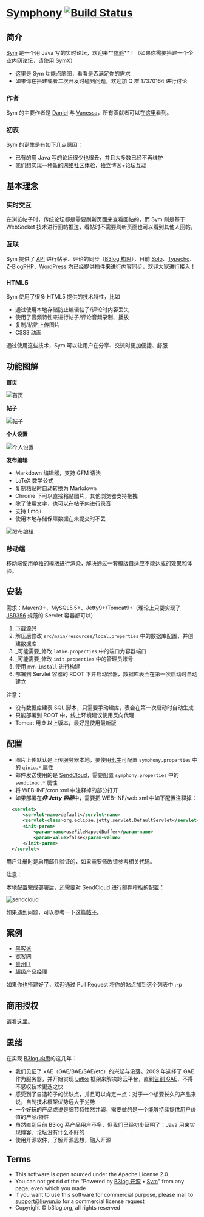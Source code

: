 # [Symphony](https://github.com/b3log/symphony) [![Build Status](https://img.shields.io/travis/b3log/symphony.svg?style=flat)](https://travis-ci.org/b3log/symphony)

## 简介

[Sym](https://github.com/b3log/symphony) 是一个用 Java 写的实时论坛，欢迎来**[体验](https://hacpai.com/register)**！（如果你需要搭建一个企业内网论坛，请使用 [SymX](https://github.com/FangStarNet/symphonyx)）

* [这里](http://naotu.baidu.com/file/cd31354ac9abc047569c73c560a5a913?token=b9750ae13f39ef9a)是 Sym 功能点脑图，看看是否满足你的需求
* 如果你在搭建或者二次开发时碰到问题，欢迎加 Q 群 17370164 进行讨论

### 作者

Sym 的主要作者是 [Daniel](https://github.com/88250) 与 [Vanessa](https://github.com/Vanessa219)，所有贡献者可以在[这里](https://github.com/b3log/symphony/graphs/contributors)看到。

### 初衷

Sym 的诞生是有如下几点原因：

* 已有的用 Java 写的论坛很少也很丑，并且大多数已经不再维护
* 我们想实现一种[新的网络社区体验](https://hacpai.com/b3log)，独立博客+论坛互动

## 基本理念

### 实时交互

在浏览帖子时，传统论坛都是需要刷新页面来查看回帖的，而 Sym 则是基于 WebSocket 技术进行回帖推送，看帖时不需要刷新页面也可以看到其他人回帖。

### 互联

Sym 提供了 [API](https://hacpai.com/article/1457158841475) 进行帖子、评论的同步（[B3log 构思](https://hacpai.com/b3log)），目前 [Solo](https://github.com/b3log/solo)、[Typecho](https://github.com/DT27/B3logForHacPai)、[Z-BlogPHP](https://github.com/zblogapp/hacpai)、[WordPress](https://github.com/zh-h/hacpai-sync-wordpress) 均已经提供插件来进行内容同步，欢迎大家进行接入！

### HTML5

Sym 使用了很多 HTML5 提供的技术特性，比如

* 通过使用本地存储防止编辑帖子/评论时内容丢失
* 使用了音频特性来进行帖子/评论音频录制、播放
* 复制/粘贴上传图片
* CSS3 动画

通过使用这些技术，Sym 可以让用户在分享、交流时更加便捷、舒服 

## 功能图解

**首页**

![首页](https://cloud.githubusercontent.com/assets/873584/17216774/8ad7840e-5514-11e6-9e0a-aa05693bfd49.png)

**帖子**

![帖子](https://cloud.githubusercontent.com/assets/873584/17220386/927f5512-5521-11e6-9045-bd35e627ccd2.png)

**个人设置**

![个人设置](https://cloud.githubusercontent.com/assets/873584/17216836/d845db64-5514-11e6-88fa-19c0b2c7bf6a.png)

**发布编辑**

* Markdown 编辑器，支持 GFM 语法
* LaTeX 数学公式
* 复制粘贴时自动转换为 Markdown 
* Chrome 下可以直接粘贴图片，其他浏览器支持拖拽
* 除了使用文字，也可以在帖子内进行录音
* 支持 Emoji
* 使用本地存储保障数据在未提交时不丢

![发布编辑](https://cloud.githubusercontent.com/assets/873584/17216839/db3a18e4-5514-11e6-9cca-190e04a750fd.png)

### 移动端

移动端使用单独的模版进行渲染，解决通过一套模版自适应不能达成的效果和体验。

## 安装

需求：Maven3+、MySQL5.5+、Jetty9+/Tomcat9+（理论上只要实现了 [JSR356](https://jcp.org/en/jsr/detail?id=356) 规范的 Servlet 容器都可以）

1. [下载](https://github.com/b3log/symphony/archive/master.zip)源码
2. 解压后修改 `src/main/resources/local.properties` 中的数据库配置，并创建数据库
3. _可能需要_修改 `latke.properties` 中的端口为容器端口
4. _可能需要_修改 `init.properties` 中的管理员账号
3. 使用 `mvn install` 进行构建
4. 部署到 Servlet 容器的 ROOT 下并启动容器，数据库表会在第一次启动时自动建立

注意：

* 没有数据库建表 SQL 脚本，只需要手动建库，表会在第一次启动时自动生成
* 只能部署到 ROOT 中，线上环境建议使用反向代理
* Tomcat 用 9 以上版本，最好是使用最新版

## 配置

* 图片上传默认是上传服务器本地，要使用[七牛](https://portal.qiniu.com/signup?code=3lewbghpvrqky)可配置 `symphony.properties` 中的 `qiniu.*` 属性
* 邮件发送使用的是 [SendCloud](http://sendcloud.sohu.com)，需要配置 `symphony.properties` 中的 `sendcloud.*` 属性
* 将 WEB-INF/cron.xml 中注释掉的部分打开
* 如果部署在***非 Jetty 容器***中，需要把 WEB-INF/web.xml 中如下配置注释掉：
```xml
  <servlet>
      <servlet-name>default</servlet-name>
      <servlet-class>org.eclipse.jetty.servlet.DefaultServlet</servlet-class>
      <init-param>
          <param-name>useFileMappedBuffer</param-name>
          <param-value>false</param-value>
      </init-param>
  </servlet>
```

用户注册时是启用邮件验证的，如果需要修改请参考相关代码。

注意：

本地配置完成部署后，还需要对 SendCloud 进行邮件模版的配置：
  
  ![sendcloud](https://cloud.githubusercontent.com/assets/873584/10298675/3cb11b08-6c14-11e5-9fd4-025122336469.png)

如果遇到问题，可以参考一下这篇[帖子](https://hacpai.com/article/1468824093225)。

## 案例

* [黑客派](https://hacpai.com)
* [宽客网](http://www.cnq.net)
* [贵州IT](http://www.gzit.info)
* [超级产品经理](https://imspm.com)

如果你也搭建好了，欢迎通过 Pull Request 将你的站点加到这个列表中 :-p

## 商用授权

请看[这里](https://github.com/b3log/symphony/wiki/%E5%95%86%E7%94%A8%E6%8E%88%E6%9D%83)。

## 思绪

在实现 [B3log 构思](https://hacpai.com/b3log)的这几年：

* 我们见证了 xAE（GAE/BAE/SAE/etc）的兴起与没落。2009 年选择了 GAE 作为服务器，并开始实现 [Latke](https://github.com/b3log/latke) 框架来解决跨云平台，直到[告别 GAE](https://hacpai.com/article/1443685401909)，不得不感叹技术更迭之快
* 感受到了自造轮子的优缺点，并且可以肯定一点：对于一个想要长久的产品来说，自制技术框架优势远大于劣势
* 一个好玩的产品或说是细节特性然并卵，需要做的是一个能够持续提供用户价值的产品/特性
* 虽然直到目前 B3log 系产品用户不多，但我们已经初步证明了：Java 用来实现博客、论坛没有什么不好的
* 使用开源软件，了解开源思想，融入开源

## Terms

* This software is open sourced under the Apache License 2.0 
* You can not get rid of the "Powered by [B3log 开源](http://b3log.org) • [Sym](https://github.com/b3log/symphony)" from any page, even which you made
* If you want to use this software for commercial purpose, please mail to support@liuyun.io for a commercial license request
* Copyright &copy; b3log.org, all rights reserved

